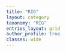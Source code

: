 ```yaml
---
title: "RIG"
layout: category
taxonomy: "RIG"
entries_layout: grid
author_profile: true
classes: wide
---
```




